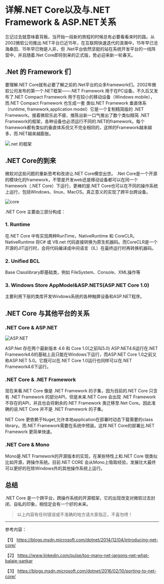 # 详解.NET Core以及与.NET Framework & ASP.NET关系

忘记过去就意味着背叛，当开始一段新的旅程的时候总有必要看看来时的路。从2002微软公司推出.NET平台已近15年，在互联网快速迭代的浪潮中，15年早已沧海桑田、15年早已物是人非，但 .Net平台依然坚挺的站在系统开发平台的一线阵营中，并且随着.Net Core即将到来的正式版，势必迎来新一轮春天。

## .Net 的 Framework 们
要理解.NET Core就有必要了解之前的.Net平台的众多framework们。2002年微软公司发布的第一个.NET框架——.NET Framework 用于在PC设备。不久后又发布了.NET Compact Framework 用于在较小的移动设备（Windows mobile），而.NET Compact Framework 也生成一套 类似.NET Framework 垂直体系（runtime, framework,application model）它是一个复制精简版的 .NET Framework。接着微软乐此不疲、推陈出新一口气推出了数个类似精简 .NET Framework的框架，各种设备也必须运行不同的.NET的framework。每个framework都有类似的垂直体系但又不完全相同的，这样的Framework越来越多，而.NET越来越膨胀。

![.net 的框架](http://qiniu.xdpie.com/c6c5a11235efd0aac9620cdbcaae2633.png?imageView2/2/w/700)

## .NET Core的到来

微软对这些问题的重新思考和改进让.NET Core横空出世。
.Net Core是一个开源的模块化的framework，不管是开发web还是移动设备都可以在同一个framework（.NET Core）下运行，更棒的是.NET Core也可以在不同的操作系统上运行，包括Windows、linux、MacOS。真正意义的实现了跨平台跨设备。

![core](http://qiniu.xdpie.com/3e5ce9a3e127b23de4d5ef9900067b88.png?imageView2/2/w/700)


.NET Core 主要由三部分构成：

### 1. Runtime
在.NET Core 中有实现两种RunTime，NativeRuntime 和 CoreCLR。NativeRuntime 将C# 或 VB.net 代码直接转换为原生机器码。而CoreCLR是一个开源的JIT运行时，会将代码编译成中间语言（IL）在最终运行时再转换机器码。

### 2. Unified BCL
Base Classlibrary即基础类，例如 FileSystem、Console、XML操作等

### 3. Windows Store AppModel&ASP.NET5(ASP.NET Core 1.0)
主要利用下层的类库开发Windows系统的各种触屏设备和ASP.NET程序。

## .NET Core 与其他平台的关系
### .NET Core & ASP.NET
![ASP.NET](http://qiniu.xdpie.com/15a348ab1252d15e463ce10effac8cfa.png?imageView2/2/w/700)

ASP.Net 存在两个最新版本 4.6 和 Core 1.0(之前叫5.0)
ASP.NET4.6运行在.NET Framework4.6的基础上且只能在Windows下运行，而ASP.NET Core 1.0之前又称ASP.NET 5.0。它既可以在.NET Core 1.0运行也同样可以在.NET Framework4.6下运行。

### .NET Core & .NET Framework

现在来看.NET Core 像是 .NET Framework 的子集，因为目前的.NET Core 只含有 .NET Framework 的部分API，但是未来.NET Core 会出现 .NET Framework 不存在的API，并且也会将剩余的.NET Framework 类迁移至.Net Core。因此准确的说.NET Core 并不是 .NET Framework 的子集。

NET Core 更依赖于Nuget,允许本地application在部署时动态下载需要的class library。而.NET Framework需要在系统中预装。这样.NET Core的部署比.NET Framework 更简单快速。

### .NET Core & Mono
Mono是.NET Framework的开源版本的实现，在某些特性上和.NET Core 很类似比如开源，跨操作系统。目前.NET CORE 会从Mono上吸取经验，发展壮大最终可以更好的在除Windows外的其他操作系统上运行。

## 总结
.NET Core 是一个跨平台，跨操作系统的开源框架，它的出现改变对微软过去封闭、自私的印象，相信定会有一个好的未来。


> 以上内容有任何错误或不准确的地方请大家指正，不喜勿喷！

----
参考内容：

【1】 https://blogs.msdn.microsoft.com/dotnet/2014/12/04/introducing-net-core/

【2】 https://www.linkedin.com/pulse/too-many-net-jargons-net-what-balaje-sankar

【3】 https://blogs.msdn.microsoft.com/dotnet/2016/02/10/porting-to-net-core/
